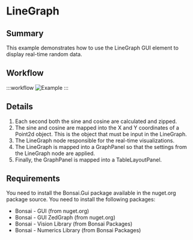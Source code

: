 # LineGraph

## Summary
This example demonstrates how to use the LineGraph GUI element to display real-time random data.

## Workflow
:::workflow
![Example](~/workflows//BonsaiExamples/GUI/LineGraph/LineGraph.bonsai)
:::

## Details
1. Each second both the sine and cosine are calculated and zipped.
2. The sine and cosine are mapped into the X and Y coordinates of a Point2d object. This is the object that must be input in the LineGraph.
3. The LineGraph node responsible for the real-time visualizations.
4. The LineGraph is mapped into a GraphPanel so that the settings from the LineGraph node are applied.
5. Finally, the GraphPanel is mapped into a TableLayoutPanel.

## Requirements
You need to install the Bonsai.Gui package available in the nuget.org package source.
You need to install the following packages:
- Bonsai - GUI (from nuget.org)
- Bonsai - GUI ZedGraph (from nuget.org)
- Bonsai - Vision Library (from Bonsai Packages)
- Bonsai - Numerics Library (from Bonsai Packages)
